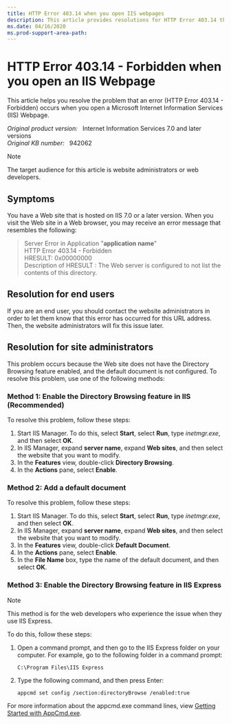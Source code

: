 ```yaml
---
title: HTTP Error 403.14 when you open IIS webpages
description: This article provides resolutions for HTTP Error 403.14 that occurs when you visit a Web site that is hosted on IIS 7.0.
ms.date: 04/16/2020
ms.prod-support-area-path:
---
```

# HTTP Error 403.14 - Forbidden when you open an IIS Webpage

This article helps you resolve the problem that an error (HTTP Error 403.14 - Forbidden) occurs when you open a Microsoft Internet Information Services (IIS) Webpage.

_Original product version:_ &nbsp; Internet Information Services 7.0 and later versions  
_Original KB number:_ &nbsp; 942062

> [!NOTE]
> The target audience for this article is website administrators or web developers.

## Symptoms

You have a Web site that is hosted on IIS 7.0 or a later version. When you visit the Web site in a Web browser, you may receive an error message that resembles the following:

> Server Error in Application "**application name**"  
> HTTP Error 403.14 - Forbidden  
> HRESULT: 0x00000000  
> Description of HRESULT : The Web server is configured to not list the contents of this directory.

## Resolution for end users

If you are an end user, you should contact the website administrators in order to let them know that this error has occurred for this URL address. Then, the website administrators will fix this issue later.

## Resolution for site administrators

This problem occurs because the Web site does not have the Directory Browsing feature enabled, and the default document is not configured. To resolve this problem, use one of the following methods:

### Method 1: Enable the Directory Browsing feature in IIS (Recommended)

To resolve this problem, follow these steps:

1. Start IIS Manager. To do this, select **Start**, select **Run**, type *inetmgr.exe*, and then select **OK**.
2. In IIS Manager, expand **server name**, expand **Web sites**, and then select the website that you want to modify.
3. In the **Features** view, double-click **Directory Browsing**.
4. In the **Actions** pane, select **Enable**.

### Method 2: Add a default document

To resolve this problem, follow these steps:

1. Start IIS Manager. To do this, select **Start**, select **Run**, type *inetmgr.exe*, and then select **OK**.
2. In IIS Manager, expand **server name**, expand **Web sites**, and then select the website that you want to modify.
3. In the **Features** view, double-click **Default Document**.
4. In the **Actions** pane, select **Enable**.
5. In the **File Name** box, type the name of the default document, and then select **OK**.

### Method 3: Enable the Directory Browsing feature in IIS Express

> [!NOTE]
> This method is for the web developers who experience the issue when they use IIS Express.

To do this, follow these steps:

1. Open a command prompt, and then go to the IIS Express folder on your computer. For example, go to the following folder in a command prompt:

    ```console
    C:\Program Files\IIS Express
    ```

2. Type the following command, and then press Enter:

    ```console
    appcmd set config /section:directoryBrowse /enabled:true
    ```

For more information about the appcmd.exe command lines, view [Getting Started with AppCmd.exe](/get-started/getting-started-with-iis/getting-started-with-appcmdexe).
